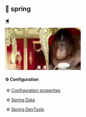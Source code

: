 ## :tulip: spring

[:arrow_backward:](../backend_index)

<img src="../../../src/img/spring_ez.gif" alt="spring_ez" style="zoom:150%;" />

#### :gear: Configuration

​	:gear: [Configuration properties](configuration/sb_conf_props)

​	:gear: [Spring Data](configuration/sb_data)

​	:gear: [Spring DevTools](configuration/sb_dev_tools)

